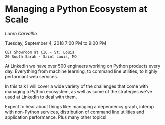 # Managing a Python Ecosystem at Scale

*Loren Carvalho*

Tuesday, September 4, 2018
7:00 PM to 9:00 PM

```
CET Showroom at CIC - St. Louis
20 South Sarah · Saint Louis, MO
```

At LinkedIn we have over 500 engineers working on Python products every day. Everything from machine learning, to command line utilities, to highly performant web services.

In this talk I will cover a wide variety of the challenges that come with managing a Python ecosystem, as well as some of the strategies we've used at LinkedIn to deal with them.

Expect to hear about things like: managing a dependency graph, interop with non-Python services, distribution of command line utilities and application performance. Plus many other topics!
